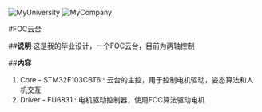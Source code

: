 ![MyUniversity](http://www.cuit.edu.cn/Images/logo.png)
![MyCompany](http://www.fortiortech.com/zh-cn/images/a_02.gif)

#FOC云台

##**说明**
这是我的毕业设计，一个FOC云台，目前为两轴控制

##**内容**
1. Core - STM32F103CBT6 : 云台的主控，用于控制电机驱动，姿态算法和人机交互
2. Driver - FU6831 : 电机驱动控制器，使用FOC算法驱动电机

<!--  <meta http-equiv="refresh" content="1"> -->
